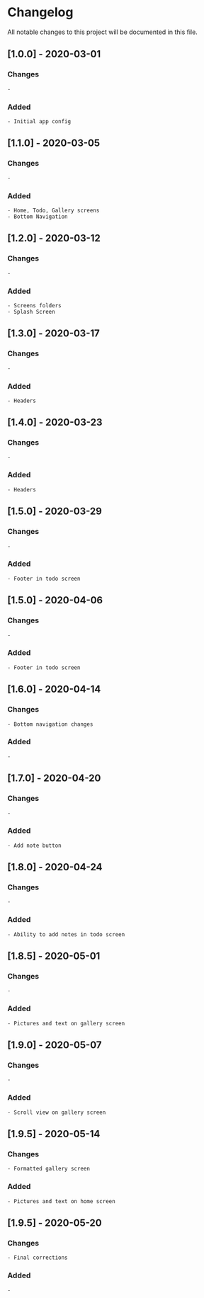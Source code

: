 # Changelog
All notable changes to this project will be documented in this file.

## [1.0.0] - 2020-03-01

### Changes

    - 

### Added

    - Initial app config


## [1.1.0] - 2020-03-05

### Changes

    - 

### Added

    - Home, Todo, Gallery screens
    - Bottom Navigation

## [1.2.0] - 2020-03-12

### Changes

    - 

### Added

    - Screens folders
    - Splash Screen

## [1.3.0] - 2020-03-17

### Changes

    - 

### Added

    - Headers

## [1.4.0] - 2020-03-23

### Changes

    - 

### Added

    - Headers

## [1.5.0] - 2020-03-29

### Changes

    - 

### Added

    - Footer in todo screen


## [1.5.0] - 2020-04-06

### Changes

    - 

### Added

    - Footer in todo screen

## [1.6.0] - 2020-04-14

### Changes

    - Bottom navigation changes

### Added

    - 

## [1.7.0] - 2020-04-20

### Changes

    - 

### Added

    - Add note button

## [1.8.0] - 2020-04-24

### Changes

    - 

### Added

    - Ability to add notes in todo screen

## [1.8.5] - 2020-05-01

### Changes

    - 

### Added

    - Pictures and text on gallery screen

## [1.9.0] - 2020-05-07

### Changes

    - 

### Added

    - Scroll view on gallery screen

## [1.9.5] - 2020-05-14

### Changes

    - Formatted gallery screen

### Added

    - Pictures and text on home screen

## [1.9.5] - 2020-05-20

### Changes

    - Final corrections

### Added

    -












